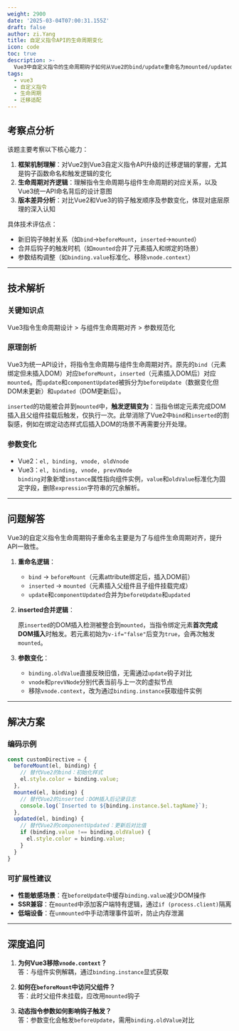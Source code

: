 ```yaml
---
weight: 2900
date: '2025-03-04T07:00:31.155Z'
draft: false
author: zi.Yang
title: 自定义指令API的生命周期变化
icon: code
toc: true
description: >-
  Vue3中自定义指令的生命周期钩子如何从Vue2的bind/update重命名为mounted/updated？请说明inserted钩子被合并后的新触发逻辑及参数变化。
tags:
  - vue3
  - 自定义指令
  - 生命周期
  - 迁移适配
---
```




## 考察点分析

该题主要考察以下核心能力：

1. **框架机制理解**：对Vue2到Vue3自定义指令API升级的迁移逻辑的掌握，尤其是钩子函数命名和触发逻辑的变化
2. **生命周期对齐逻辑**：理解指令生命周期与组件生命周期的对应关系，以及Vue3统一API命名背后的设计意图
3. **版本差异分析**：对比Vue2和Vue3的钩子触发顺序及参数变化，体现对底层原理的深入认知

具体技术评估点：

- 新旧钩子映射关系（如`bind`→`beforeMount`，`inserted`→`mounted`）
- 合并后钩子的触发时机（如`mounted`合并了元素插入和绑定的场景）
- 参数结构调整（如`binding.value`标准化、移除`vnode.context`）

---

## 技术解析

### 关键知识点

Vue3指令生命周期设计 > 与组件生命周期对齐 > 参数规范化

### 原理剖析

Vue3为统一API设计，将指令生命周期与组件生命周期对齐。原先的`bind`（元素绑定但未插入DOM）对应`beforeMount`，`inserted`（元素插入DOM后）对应`mounted`。而`update`和`componentUpdated`被拆分为`beforeUpdate`（数据变化但DOM未更新）和`updated`（DOM更新后）。

`inserted`的功能被合并到`mounted`中，**触发逻辑变为**：当指令绑定元素完成DOM插入且父组件挂载后触发，仅执行一次。此举消除了Vue2中`bind`和`inserted`的割裂感，例如在绑定动态样式后插入DOM的场景不再需要分开处理。

### 参数变化

- Vue2：`el, binding, vnode, oldVnode`
- Vue3：`el, binding, vnode, prevVNode`  
`binding`对象新增`instance`属性指向组件实例，`value`和`oldValue`标准化为固定字段，删除`expression`字符串的冗余解析。

---

## 问题解答

Vue3的自定义指令生命周期钩子重命名主要是为了与组件生命周期对齐，提升API一致性。  

1. **重命名逻辑**：  

    - `bind` → `beforeMount`（元素attribute绑定后，插入DOM前）  
    - `inserted` → `mounted`（元素插入父组件且子组件挂载完成）  
    - `update`和`componentUpdated`合并为`beforeUpdate`和`updated`  

2. **inserted合并逻辑**：  

    原`inserted`的DOM插入检测被整合到`mounted`，当指令绑定元素**首次完成DOM插入**时触发。若元素初始为`v-if="false"`后变为`true`，会再次触发`mounted`。

3. **参数变化**：  

    - `binding.oldValue`直接反映旧值，无需通过`update`钩子对比  
    - `vnode`和`prevVNode`分别代表当前与上一次的虚拟节点  
    - 移除`vnode.context`，改为通过`binding.instance`获取组件实例

---

## 解决方案

### 编码示例

```javascript
const customDirective = {
  beforeMount(el, binding) {
    // 替代Vue2的bind：初始化样式
    el.style.color = binding.value;
  },
  mounted(el, binding) {
    // 替代Vue2的inserted：DOM插入后记录日志
    console.log(`Inserted to ${binding.instance.$el.tagName}`);
  },
  updated(el, binding) {
    // 替代Vue2的componentUpdated：更新后对比值
    if (binding.value !== binding.oldValue) {
      el.style.color = binding.value;
    }
  }
}
```

### 可扩展性建议

- **性能敏感场景**：在`beforeUpdate`中缓存`binding.value`减少DOM操作  
- **SSR兼容**：在`mounted`中添加客户端特有逻辑，通过`if (process.client)`隔离  
- **低端设备**：在`unmounted`中手动清理事件监听，防止内存泄漏

---

## 深度追问

1. **为何Vue3移除`vnode.context`？**  
答：与组件实例解耦，通过`binding.instance`显式获取  

2. **如何在`beforeMount`中访问父组件？**  
答：此时父组件未挂载，应改用`mounted`钩子  

3. **动态指令参数如何影响钩子触发？**  
答：参数变化会触发`beforeUpdate`，需用`binding.oldValue`对比
